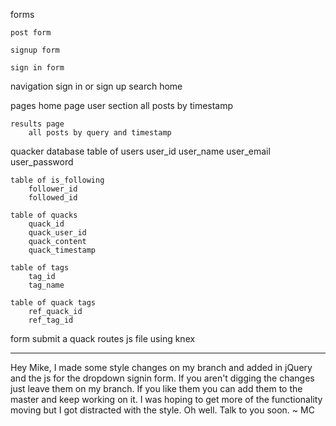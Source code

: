 forms

	post form

	signup form

	sign in form


navigation
	sign in or sign up
	search
	home

pages
	home page
		user section
		all posts by timestamp

	results page
		all posts by query and timestamp

quacker database
	table of users
		user_id
		user_name
		user_email
		user_password
		
	table of is_following
		follower_id
		followed_id

	table of quacks
		quack_id
		quack_user_id
		quack_content
		quack_timestamp

	table of tags
		tag_id
		tag_name

	table of quack tags
		ref_quack_id
		ref_tag_id	



form submit a quack
	routes js file using knex


---

Hey Mike, I made some style changes on my branch and added in jQuery and the js for the dropdown signin form.  If you aren't digging the changes just leave them on my branch. If you like them you can add them to the master and keep working on it.
I was hoping to get more of the functionality moving but I got distracted with the style.  Oh well.  Talk to you soon.
~ MC

